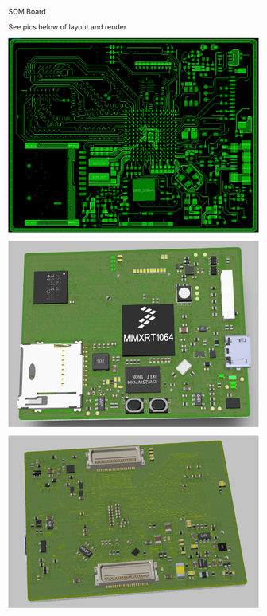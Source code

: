 SOM Board 

See pics below of layout and render

   
![layout](./img/SOM.png)   
    
![Front](./img/SOM_front.png)   
   
![Back](./img/SOM_back.png)     
